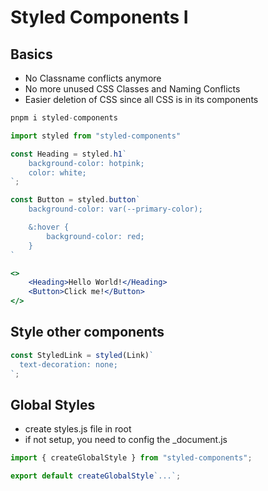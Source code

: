 # Styled Components I

## Basics

- No Classname conflicts anymore
- No more unused CSS Classes and Naming Conflicts
- Easier deletion of CSS since all CSS is in its components

```jsx
pnpm i styled-components

import styled from "styled-components"

const Heading = styled.h1`
	background-color: hotpink;
	color: white;
`;

const Button = styled.button`
	background-color: var(--primary-color);

	&:hover {
		background-color: red;
	}
`

<>
	<Heading>Hello World!</Heading>
	<Button>Click me!</Button>
</>
```

## Style other components

```jsx
const StyledLink = styled(Link)`
  text-decoration: none;
`;
```

## Global Styles

- create styles.js file in root
- if not setup, you need to config the \_document.js

```jsx
import { createGlobalStyle } from "styled-components";

export default createGlobalStyle`...`;
```
